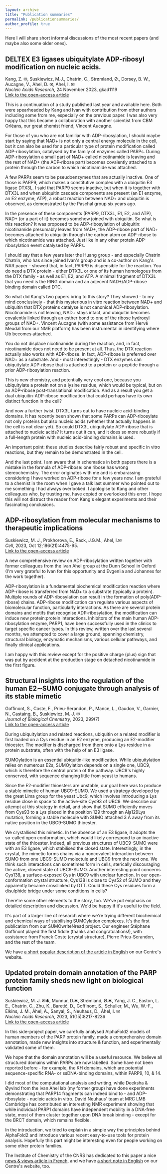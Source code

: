 ```yaml
---
layout: archive
title: "Publication summaries"
permalink: /publicationsummaries/
author_profile: true
---
```


Here I will share short informal discussions of the most recent papers (and maybe also some older ones).

DELTEX E3 ligases ubiquitylate ADP-ribosyl modification on nucleic acids. 
------
Kang, Z. ✉, Suskiewicz, M.J., Chatrin, C., Strømland, Ø., Dorsey, B. W., Aucagne, V., Ahel, D. ✉, Ahel, I. ✉<br />
*Nucleic Acids Research*, 24 November 2023, gkad1119<br />
<a href="https://academic.oup.com/nar/advance-article/doi/10.1093/nar/gkad1119/7449489">Link to the open-access article</a>

This is a continuation of <a hre="https://www.science.org/doi/10.1126/sciadv.add4253">a study published last year and available here</a>. Both were spearheaded by Kang and Ivan with contribution from other authors including some from me, especially on the previous paper. I was also very happy that this became a collaboration with another scientist from CBM Orléans, our great chemist friend, Vincent Aucagne.

For those of you who are not familiar with ADP-ribosylation, I should maybe start by saying that NAD+ is not only a central energy molecule in the cell, but it can also be used for a particular type of protein modification called ADP-ribosylation, catalysed by the family of enzymes called PARPs. During ADP-ribosylation a small part of NAD+ called nicotinamide is leaving and the rest of NAD+ (the ADP-ribose part) becomes covalently attached to a protein through the carbon to which nicotinamide was attached.

A few PARPs seem to be pseudoenzymes that are actually inactive. One of those is PARP9, which makes a constitutive complex with a ubiquitin E3 ligase DTX3L. I said that PARP9 seems inactive, but when it is together with DTX3L and when ubiquitin cascade components are present (an E1 enzyme, an E2 enzyme, ATP), a robust reaction between NAD+ and ubiquitin is observed, as demonstrated by the Paschal group six years ago.

In the presence of these components (PARP9, DTX3L, E1, E2, and ATP), NAD+ (or a part of it) becomes somehow joined with ubiquitin. So what is this reaction? It was proposed to be ADP-ribosylation of ubiquitin: nicotinamide presumably leaves from NAD+, the ADP-ribose part of NAD+ becomes attached to ubiquitin through the carbon atom on ADP-ribose to which nicotinamide was attached. Just like in any other protein ADP-ribosylation event catalysed by PARPs.

I should say that a few years later the Huang group - and especially Chatrin Chatrin, who has since joined Ivan's group and is a co-author on Kang's NAR paper - showed that, in fact, PARP9 is dispensible for the reaction. You do need a DTX protein - either DTX3L or one of its human homologous from the DTX family - as well as E1, E2, and ATP. A minimal fragment of DTX3L that you need is the RING domain and an adjecent NAD+/ADP-ribose binding domain called DTC.

So what did Kang's two papers bring to this story? They showed - to my mind conclusively - that this mysterious in vitro reaction between NAD+ and ubiquitin that DTX proteins catalyse is not canonical ADP-ribosylation. Nicotinamide is not leaving, NAD+ stays intact, and ubiquitin becomes covalently linked through an esther bond to one of the ribose hydroxyl groups of NAD+. Vincent Aucagne (with some assistance from Hervé Meudal from our NMR platform) has been instrumental in identifying where Ub becomes attached.

You do not displace nicotinamide during the reaction, and, in fact, nicotinamide does not need to be present at all. Thus, the DTX reaction actually also works with ADP-ribose. In fact, ADP-ribose is preferred over NAD+ as a substrate. And - most interestingly - DTX enzymes can ubiquitylate ADP-ribose that is attached to a protein or a peptide through a prior ADP-ribosylation reaction.

This is new chemistry, and potentially very cool one, because you ubiquitylate a protein not on a lysine residue, which would be typical, but on an ADP-ribose post-translational modification. And as a result you get a dual ubiquitin-ADP-ribose modification that could perhaps have its own distinct function in the cell?

And now a further twist. DTX3L turns out to have nucleic acid-binding domains. It has recently been shown that some PARPs can ADP-ribosylate not only proteins but also nucleic acids (whether that actually happens in the cell is not clear yet). So could  DTX3L ubiquitylate ADP-ribose that is attached to nucleic acids? It turns out it can, and it does so more robustly if a full-length protein with nucleic acid-binding domains is used.

An important point: these studies describe fairly robust and specific in vitro reactions, but they remain to be demonstrated in the cell.

And the last point. I am aware that in schematics in both papers there is a mistake in the formula of ADP-ribose: one ribose has wrong stereochemistry. The error originates with me and is embarassing considering I have worked on ADP-ribose for a few years now. I am grateful to a chemist in the room when I gave a talk last summer who pointed out to me something I had always overlooked. I apologise to Kang and other colleagues who, by trusting me, have copied or overlooked this error. I hope this will not distruct the reader from Kang's elegant experiments and their fascinating conclusions.

ADP-ribosylation from molecular mechanisms to therapeutic implications
------
Suskiewicz, M. J., Prokhorova, E., Rack, J.G.M., Ahel, I.✉<br />
*Cell*, 2023, Oct 12;186(21):4475-95.<br />
<a href="https://www.sciencedirect.com/science/article/pii/S0092867423009625">Link to the open-access article</a>

A new comprehensive review on ADP-ribosylation written together with former colleagues from the Ivan Ahel group at the Dunn School in Oxford (I'm very grateful to Ivan for this opportunity and Evgeniia and Johannes for the work together). 

ADP-ribosylation is a fundamental biochemical modification reaction where ADP-ribose is transferred from NAD+ to a substrate (typically a protein). Multiple rounds of ADP-ribosylation can result in the formation of poly(ADP-ribose) chains. ADP-ribose modification can regulate various aspects of biomolecular function, particularly interactions. As there are several protein domains and motifs that recognise ADP-ribosylation, the modification can induce new protein:protein interactions. Inhibitors of the main human ADP-ribosylation enzyme, PARP1, have been successfully used in the clinics to target specific cancer types. In this review, written over the last several months, we attempted to cover a large ground, spanning chemistry, structural biology, enzymatic mechanisms, various cellular pathways, and finally clinical applications.

I am happy with this review except for the positive charge (plus) sign that was put by accident at the production stage on detached nicotinamide in the first figure.

Structural insights into the regulation of the human E2∼SUMO conjugate through analysis of its stable mimetic
------
Goffinont, S., Coste, F., Prieu-Serandon, P., Mance, L., Gaudon, V., Garnier, N., Castaing, B., Suskiewicz, M. J. ✉<br />
*Journal of Biological Chemistry*, 2023, 299(7)<br />
<a href="https://www.jbc.org/article/S0021-9258(23)01898-7/fulltext">Link to the open-access article</a>

During ubiquitylation and related reactions, ubiquitin or a related modifier is first loaded on a Cys residue in an E2 enzyme, producing an E2-modifier thioester. The modifier is discharged from there onto a Lys residue in a protein substrate, often with the help of an E3 ligase.

SUMOylation is an essential ubiquitin-like modification. While ubiquitylation relies on numerous E2s, SUMOylation depends on a single one, UBC9, which is therefore the central protein of the pathway. UBC9's highly conserved, with sequence changing little from yeast to humans.

Since the E2-modifier thioesters are unstable, our goal here was to produce a stable mimetic of human UBC9-SUMO. We used a strategy developed by the great Lima group for the yeast Ubc9, which involves introducing a Lys residue close in space to the active-site Cys93 of UBC9. We describe our attempt at this strategy in detail, and show that SUMO efficiently moves from Cys93 to a Lys placed in the position 129 through an Ala129Lys mutation, forming a stable molecule with SUMO attached 3 Å away from its native position in the UBC9-SUMO thioester.

We crystallised this mimetic. In the absence of an E3 ligase, it adopts the so-called open conformation, which would likely correspond to an inactive state of the thioester. Indeed, all previous structures of UBC9-SUMO were with an E3 ligase, which stabilised the closed state. Interestingly, in the crystal, the mimetic forms chains via a noncovalent interaction between SUMO from one UBC9-SUMO molectule and UBC9 from the next one. We think such interactions can sometimes form in cells, sterically discouraging the active, closed state of UBC9-SUMO. Another interesting point concerns Cys138, a surface-exposed Cys in UBC9 with unclear function. In our open-conformation crystal structure, Cys138 is close to Cys52 of SUMO and they apparently became crosslinked by DTT. Could these Cys residues form a disulphide bridge under some conditions in cells?

There're some other elements to the story, too. We've put emphasis on detailed description and discussion. We'd be happy if it's useful to the field.

It's part of a larger line of research where we're trying different biochemical and chemical ways of stabilising SUMOylation complexes. It's the first publication from our SUMOwriteNread project. Our engineer Stéphane Goffinont played the first fiddle (thanks and congratulations!), with assistance from Franck Coste (crystal structure), Pierre Prieu-Serandon, and the rest of the team.

We have <a href="http://cbm.cnrs-orleans.fr/en/actualite/structural-insights-into-the-sumoylation-reaction-2/">a short popular description of the article in English</a> on our Centre's website.

Updated protein domain annotation of the PARP protein family sheds new light on biological function
------
Suskiewicz, M. J. ✉✱, Munnur, D.✱, Strømland, Ø.✱, Yang, J. C., Easton, L. E., Chatrin, C., Zhu, K., Baretić, D., Goffinont, S., Schuller, M., Wu, W.-F., Elkins, J. M., Ahel, A., Sanyal, S., Neuhaus, D., Ahel, I. ✉<br />
*Nucleic Acids Research*, 2023, 51(15):8217-8236<br />
<a href="https://academic.oup.com/nar/article/51/15/8217/7199335">Link to the open-access article</a>

In this side-project paper, we carefully analysed AlphaFold2 models of human members of the PARP protein family, made a comprehensive domain annotation, made new insights into structure & function, and experimentally validated some of them.

We hope that the domain annotation will be a useful resource. We believe all structured domains within PARPs are now labelled. Some have not been reported before - for example, the KH domains, which are potential sequence-specific RNA- or ssDNA-binding domains, within PARP9, 10, & 14.

I did most of the computational analysis and writing, while Deeksha & Øyvind from the Ivan Ahel lab (my former group) have done experiments demonstrating that PARP14 fragments can indeed bind to - and ADP-ribosylate - nucleic acids in vitro. David Neuhaus' team at MRC LMB Cambridge has contributed an interesting NMR experiment showing that while individual PARP1 domains have independent mobility in a DNA-free state, most of them cluster together upon DNA break binding - except for the BRCT domain, which remains flexible.
  
In the  introduction, we tried to explain in a simple way the principles behind AlphaFold2 and introduce various recent easy-to-use tools for protein analysis. Hopefully this part might be interesting even for people working on some other protein families.

The Institute of Chemistry of the CNRS has dedicated to this paper a nice <a href="https://www.inc.cnrs.fr/fr/cnrsinfo/lintelligence-artificielle-pour-predire-la-forme-des-proteines">news & views article in French</a>, and we have <a href="http://cbm.cnrs-orleans.fr/en/actualite/combining-computers-and-experiments-to-study-the-domain-composition-and-function-of-the-parp-protein-family-2/">a short note in English</a> on our Centre's website, too.
